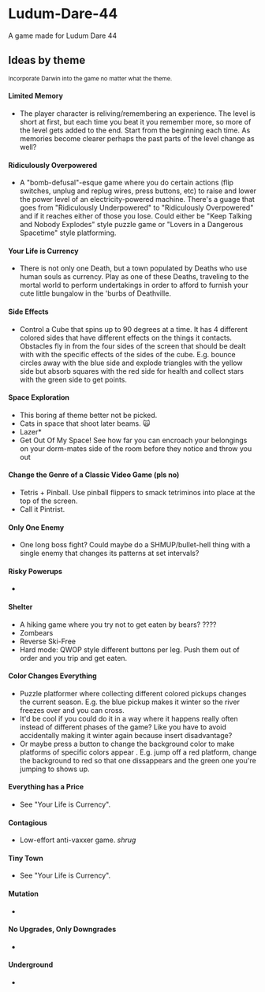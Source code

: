 # Ludum-Dare-44
A game made for Ludum Dare 44

## Ideas by theme
<sup>Incorporate Darwin into the game no matter what the theme.</sup>

#### Limited Memory
* The player character is reliving/remembering an experience. The level is short at first, but each time you beat it you remember more, so more of the level gets added to the end. Start from the beginning each time. As memories become clearer perhaps the past parts of the level change as well?

#### Ridiculously Overpowered
* A "bomb-defusal"-esque game where you do certain actions (flip switches, unplug and replug wires, press buttons, etc) to raise and lower the power level of an electricity-powered machine. There's a guage that goes from "Ridiculously Underpowered" to "Ridiculously Overpowered" and if it reaches either of those you lose. Could either be "Keep Talking and Nobody Explodes" style puzzle game or "Lovers in a Dangerous Spacetime" style platforming.

#### Your Life is Currency
* There is not only one Death, but a town populated by Deaths who use human souls as currency. Play as one of these Deaths, traveling to the mortal world to perform undertakings in order to afford to furnish your cute little bungalow in the 'burbs of Deathville.

#### Side Effects
* Control a Cube that spins up to 90 degrees at a time. It has 4 different colored sides that have different effects on the things it contacts. Obstacles fly in from the four sides of the screen that should be dealt with with the specific effects of the sides of the cube. E.g. bounce circles away with the blue side and explode triangles with the yellow side but absorb squares with the red side for health and collect stars with the green side to get points.

#### Space Exploration
* This boring af theme better not be picked.
* Cats in space that shoot later beams. 🙀
* Lazer*
* Get Out Of My Space! See how far you can encroach your belongings on your dorm-mates side of the room before they notice and throw you out

#### Change the Genre of a Classic Video Game (pls no)
* Tetris + Pinball. Use pinball flippers to smack tetriminos into place at the top of the screen.
* Call it Pintrist.

#### Only One Enemy
* One long boss fight? Could maybe do a SHMUP/bullet-hell thing with a single enemy that changes its patterns at set intervals?

#### Risky Powerups
* 

#### Shelter
* A hiking game where you try not to get eaten by bears? ????
* Zombears
* Reverse Ski-Free
* Hard mode: QWOP style different buttons per leg. Push them out of order and you trip and get eaten.

#### Color Changes Everything
* Puzzle platformer where collecting different colored pickups changes the current season. E.g. the blue pickup makes it winter so the river freezes over and you can cross.
* It'd be cool if you could do it in a way where it happens really often instead of different phases of the game? Like you have to avoid accidentally making it winter again because insert disadvantage?
* Or maybe press a button to change the background color to make platforms of specific colors appear . E.g. jump off a red platform, change the background to red so that one dissappears and the green one you're jumping to shows up.

#### Everything has a Price
* See "Your Life is Currency".

#### Contagious
* Low-effort anti-vaxxer game. *shrug*

#### Tiny Town
* See "Your Life is Currency".

#### Mutation
* 

#### No Upgrades, Only Downgrades
* 

#### Underground
* 

